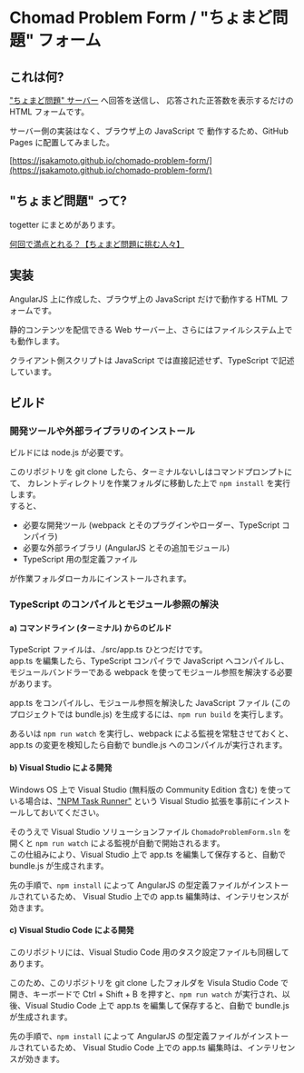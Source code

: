 # Chomad Problem Form / "ちょまど問題" フォーム

## これは何?

["ちょまど問題" サーバー](https://chomado-problem-server.azurewebsites.net/)
へ回答を送信し、 応答された正答数を表示するだけの HTML フォームです。

サーバー側の実装はなく、ブラウザ上の JavaScript で 動作するため、GitHub Pages に配置してみました。

[https://jsakamoto.github.io/chomado-problem-form/](https://jsakamoto.github.io/chomado-problem-form/)

## "ちょまど問題" って?

togetter にまとめがあります。

[何回で満点とれる？【ちょまど問題に挑む人々】](http://togetter.com/li/682030)

## 実装

AngularJS 上に作成した、ブラウザ上の JavaScript だけで動作する HTML フォームです。

静的コンテンツを配信できる Web サーバー上、さらにはファイルシステム上でも動作します。

クライアント側スクリプトは JavaScript では直接記述せず、TypeScript で記述しています。

## ビルド

### 開発ツールや外部ライブラリのインストール

ビルドには node.js が必要です。

このリポジトリを git clone したら、ターミナルないしはコマンドプロンプトにて、
カレントディレクトリを作業フォルダに移動した上で ```npm install``` を実行します。  
すると、

- 必要な開発ツール (webpack とそのプラグインやローダー、TypeScript コンパイラ) 
- 必要な外部ライブラリ (AngularJS とその追加モジュール)
- TypeScript 用の型定義ファイル

が作業フォルダローカルにインストールされます。

### TypeScript のコンパイルとモジュール参照の解決

#### a) コマンドライン (ターミナル) からのビルド

TypeScript ファイルは、./src/app.ts ひとつだけです。  
app.ts を編集したら、TypeScript コンパイラで JavaScript へコンパイルし、モジュールバンドラーである webpack を使ってモジュール参照を解決する必要があります。

app.ts をコンパイルし、モジュール参照を解決した JavaScript ファイル (このプロジェクトでは bundle.js) を生成するには、`npm run build` を実行します。

あるいは `npm run watch` を実行し、webpack による監視を常駐させておくと、
app.ts の変更を検知したら自動で bundle.js へのコンパイルが実行されます。

#### b) Visual Studio による開発

Windows OS 上で Visual Studio (無料版の Community Edition 含む) を使っている場合は、["NPM Task Runner"](https://marketplace.visualstudio.com/items?itemName=MadsKristensen.NPMTaskRunner) という Visual Studio 拡張を事前にインストールしておいてください。

そのうえで Visual Studio ソリューションファイル `ChomadoProblemForm.sln` を開くと `npm run watch` による監視が自動で開始されるます。  
この仕組みにより、Visual Studio 上で app.ts を編集して保存すると、自動で bundle.js が生成されます。

先の手順で、`npm install` によって AngularJS の型定義ファイルがインストールされているため、
Visual Studio 上での app.ts 編集時は、インテリセンスが効きます。

#### c) Visual Studio Code による開発

このリポジトリには、Visual Studio Code 用のタスク設定ファイルも同梱してあります。

このため、このリポジトリを git clone したフォルダを Visula Studio Code で開き、キーボードで Ctrl + Shift + B を押すと、`npm run watch` が実行され、以後、Visual Studio Code 上で app.ts を編集して保存すると、自動で bundle.js が生成されます。

先の手順で、`npm install` によって AngularJS の型定義ファイルがインストールされているため、
Visual Studio Code 上での app.ts 編集時は、インテリセンスが効きます。

